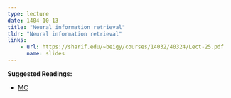 ```yaml
---
type: lecture
date: 1404-10-13
title: "Neural information retrieval"
tldr: "Neural information retrieval"
links: 
    - url: https://sharif.edu/~beigy/courses/14032/40324/Lect-25.pdf
      name: slides
---
```


**Suggested Readings:**
- [MC](https://www.nowpublishers.com/article/Details/INR-061)
